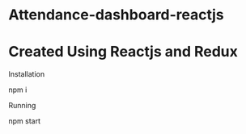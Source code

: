# Attendance-dashboard-reactjs

<h1>Created Using Reactjs and Redux</h1>

Installation

npm i

Running

npm start
